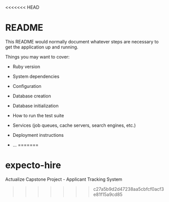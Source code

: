 <<<<<<< HEAD
# README

This README would normally document whatever steps are necessary to get the
application up and running.

Things you may want to cover:

* Ruby version

* System dependencies

* Configuration

* Database creation

* Database initialization

* How to run the test suite

* Services (job queues, cache servers, search engines, etc.)

* Deployment instructions

* ...
=======
# expecto-hire
Actualize Capstone Project - Applicant Tracking System
>>>>>>> c27a5b9d2d47238aa5cbfcf0acf3e81f15a9cd85
